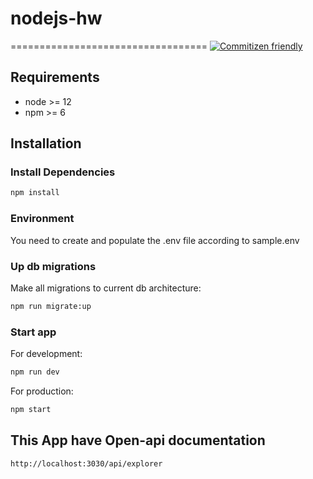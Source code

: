 # nodejs-hw

==================================
[![Commitizen friendly](https://img.shields.io/badge/commitizen-friendly-brightgreen.svg)](http://commitizen.github.io/cz-cli/)

## Requirements

-   node >= 12
-   npm >= 6

## Installation

### Install Dependencies

```bash
npm install

```

### Environment

You need to create and populate the .env file according to sample.env

### Up db migrations

Make all migrations to current db architecture:

```bash
npm run migrate:up

```

### Start app

For development:

```bash
npm run dev

```

For production:

```bash
npm start

```

## This App have Open-api documentation

```
http://localhost:3030/api/explorer

```

